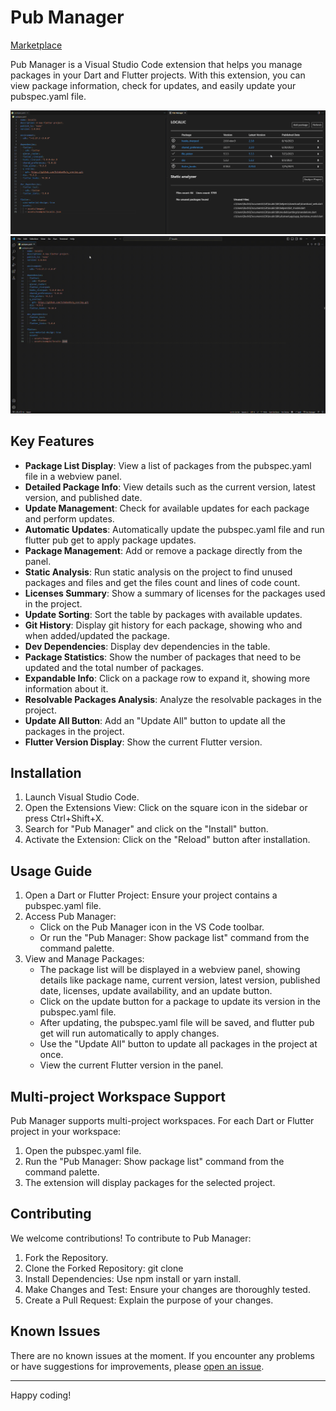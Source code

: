 # Pub Manager

[Marketplace](https://marketplace.visualstudio.com/items?itemName=qlevar.pub-manager)

Pub Manager is a Visual Studio Code extension that helps you manage packages in your Dart and Flutter projects. With this extension, you can view package information, check for updates, and easily update your pubspec.yaml file.

![Pub Manager](https://github.com/SchabanBo/pub_manager/blob/main/media/pub-manager.png?raw=true)
![Pub Manager](https://github.com/SchabanBo/pub_manager/blob/main/media/pub-manager.gif?raw=true)

## Key Features

- **Package List Display**: View a list of packages from the pubspec.yaml file in a webview panel.
- **Detailed Package Info**: View details such as the current version, latest version, and published date.
- **Update Management**: Check for available updates for each package and perform updates.
- **Automatic Updates**: Automatically update the pubspec.yaml file and run flutter pub get to apply package updates.
- **Package Management**: Add or remove a package directly from the panel.
- **Static Analysis**: Run static analysis on the project to find unused packages and files and get the files count and lines of code count.
- **Licenses Summary**: Show a summary of licenses for the packages used in the project.
- **Update Sorting**: Sort the table by packages with available updates.
- **Git History**: Display git history for each package, showing who and when added/updated the package.
- **Dev Dependencies**: Display dev dependencies in the table.
- **Package Statistics**: Show the number of packages that need to be updated and the total number of packages.
- **Expandable Info**: Click on a package row to expand it, showing more information about it.
- **Resolvable Packages Analysis**: Analyze the resolvable packages in the project.
- **Update All Button**: Add an "Update All" button to update all the packages in the project.
- **Flutter Version Display**: Show the current Flutter version.

## Installation

1. Launch Visual Studio Code.
1. Open the Extensions View: Click on the square icon in the sidebar or press Ctrl+Shift+X.
1. Search for "Pub Manager" and click on the "Install" button.
1. Activate the Extension: Click on the "Reload" button after installation.

## Usage Guide
1. Open a Dart or Flutter Project: Ensure your project contains a pubspec.yaml file.
1. Access Pub Manager:
    - Click on the Pub Manager icon in the VS Code toolbar.
    - Or run the "Pub Manager: Show package list" command from the command palette.
1. View and Manage Packages:
    - The package list will be displayed in a webview panel, showing details like package name, current version, latest version, published date, licenses, update availability, and an update button.
    - Click on the update button for a package to update its version in the pubspec.yaml file.
    - After updating, the pubspec.yaml file will be saved, and flutter pub get will run automatically to apply changes.
    - Use the "Update All" button to update all packages in the project at once.
    - View the current Flutter version in the panel.

## Multi-project Workspace Support

Pub Manager supports multi-project workspaces. For each Dart or Flutter project in your workspace:

1. Open the pubspec.yaml file.
1. Run the "Pub Manager: Show package list" command from the command palette.
1. The extension will display packages for the selected project.

## Contributing

We welcome contributions! To contribute to Pub Manager:

1. Fork the Repository.
1. Clone the Forked Repository: git clone <your-forked-repo-url>
1. Install Dependencies: Use npm install or yarn install.
1. Make Changes and Test: Ensure your changes are thoroughly tested.
1. Create a Pull Request: Explain the purpose of your changes.

## Known Issues
There are no known issues at the moment. If you encounter any problems or have suggestions for improvements, please [open an issue](https://github.com/SchabanBo/pub_manager/issues).

---

Happy coding!
